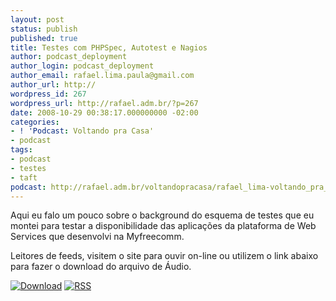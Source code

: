```yaml
---
layout: post
status: publish
published: true
title: Testes com PHPSpec, Autotest e Nagios
author: podcast_deployment
author_login: podcast_deployment
author_email: rafael.lima.paula@gmail.com
author_url: http://
wordpress_id: 267
wordpress_url: http://rafael.adm.br/?p=267
date: 2008-10-29 00:38:17.000000000 -02:00
categories:
- ! 'Podcast: Voltando pra Casa'
- podcast
tags:
- podcast
- testes
- taft
podcast: http://rafael.adm.br/voltandopracasa/rafael_lima-voltando_pra_casa-0031.mp3
---
```

Aqui eu falo um pouco sobre o background do esquema de testes que eu montei para testar a disponibilidade das aplica&ccedil;&otilde;es da plataforma de Web Services que desenvolvi na Myfreecomm.

Leitores de feeds, visitem o site para ouvir on-line ou utilizem o link abaixo para fazer o download do arquivo de &Aacute;udio.

<a class="noborder" href="http://rafael.adm.br/voltandopracasa/rafael_lima-voltando_pra_casa-0031.mp3" title="Download"><img src="http://rafael.adm.br/wp-content/themes/rafael_lima-rockinblue/images/download_green.gif" border="0" alt="Download" /></a> <a class="noborder" href="http://feeds.feedburner.com/rafael_lima_podcast" title="RSS"><img src="http://rafael.adm.br/wp-content/themes/rafael_lima-rockinblue/images/icn-feed-16x16.png" border="0" alt="RSS" /></a>


